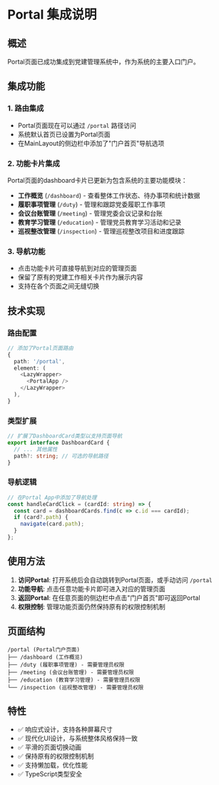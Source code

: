 # Portal 集成说明

## 概述

Portal页面已成功集成到党建管理系统中，作为系统的主要入口门户。

## 集成功能

### 1. 路由集成
- Portal页面现在可以通过 `/portal` 路径访问
- 系统默认首页已设置为Portal页面
- 在MainLayout的侧边栏中添加了"门户首页"导航选项

### 2. 功能卡片集成
Portal页面的dashboard卡片已更新为包含系统的主要功能模块：

- **工作概览** (`/dashboard`) - 查看整体工作状态、待办事项和统计数据
- **履职事项管理** (`/duty`) - 管理和跟踪党委履职工作事项
- **会议台账管理** (`/meeting`) - 管理党委会议记录和台账
- **教育学习管理** (`/education`) - 管理党员教育学习活动和记录
- **巡视整改管理** (`/inspection`) - 管理巡视整改项目和进度跟踪

### 3. 导航功能
- 点击功能卡片可直接导航到对应的管理页面
- 保留了原有的党建工作相关卡片作为展示内容
- 支持在各个页面之间无缝切换

## 技术实现

### 路由配置
```typescript
// 添加了Portal页面路由
{
  path: '/portal',
  element: (
    <LazyWrapper>
      <PortalApp />
    </LazyWrapper>
  ),
}
```

### 类型扩展
```typescript
// 扩展了DashboardCard类型以支持页面导航
export interface DashboardCard {
  // ... 其他属性
  path?: string; // 可选的导航路径
}
```

### 导航逻辑
```typescript
// 在Portal App中添加了导航处理
const handleCardClick = (cardId: string) => {
  const card = dashboardCards.find(c => c.id === cardId);
  if (card?.path) {
    navigate(card.path);
  }
};
```

## 使用方法

1. **访问Portal**: 打开系统后会自动跳转到Portal页面，或手动访问 `/portal`
2. **功能导航**: 点击任意功能卡片即可进入对应的管理页面
3. **返回Portal**: 在任意页面的侧边栏中点击"门户首页"即可返回Portal
4. **权限控制**: 管理功能页面仍然保持原有的权限控制机制

## 页面结构

```
/portal (Portal门户页面)
├── /dashboard (工作概览)
├── /duty (履职事项管理) - 需要管理员权限
├── /meeting (会议台账管理) - 需要管理员权限
├── /education (教育学习管理) - 需要管理员权限
└── /inspection (巡视整改管理) - 需要管理员权限
```

## 特性

- ✅ 响应式设计，支持各种屏幕尺寸
- ✅ 现代化UI设计，与系统整体风格保持一致
- ✅ 平滑的页面切换动画
- ✅ 保持原有的权限控制机制
- ✅ 支持懒加载，优化性能
- ✅ TypeScript类型安全 